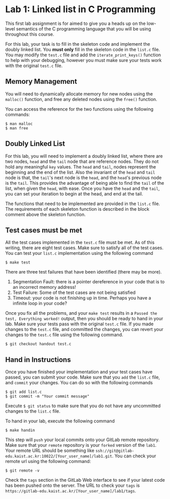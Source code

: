 # Lab 1: Linked list in C Programming

This first lab assignment is for aimed to give you a heads up on the
low-level semantics of the C programming language that you will be using
throughout this course.

For this lab, your task is to fill in the skeleton code and implement the doubly linked list.
You **must only** fill in the skeleton code in the `list.c` file.
You may modify the `test.c` file and add the `iterate_print_keys()` function to help with your debugging,
however you must make sure your tests work with the original `test.c` file.

## Memory Management

You will need to dynamically allocate memory for new nodes using the `malloc()` function, and free any deleted nodes using the `free()` function.

You can access the reference for the two functions using the following commands:

```
$ man malloc
$ man free
```

## Doubly Linked List

For this lab, you will need to implement a doubly linked list, where there are two nodes, `head` and the `tail` node that are
reference nodes. They do not hold any meaningful `key` values. The `head` and `tail`, nodes represent the beginning and the end
of the list. Also the invariant of the `head` and `tail` node is that, the `tail`'s next node is the `head`,
and the `head`'s previous node is the `tail`. This provides the advantage of being able to find the `tail` of the list,
when given the `head`, with ease. Once you have the `head` and the `tail`, you can set your iteration to begin at the head,
and end at the tail.

The functions that need to be implemented are provided in the `list.c` file.
The requirements of each skeleton function is described in the block comment above the skeleton function.

## Test cases must be met

All the test cases implemented in the `test.c` file must be met. As of this writing, there are eight test cases.
Make sure to satisfy all of the test cases.
You can test your `list.c` implementation using the following command

```
$ make test
```

There are three test failures that have been identified (there may be more).

  1. Segmentation Fault: there is a pointer dereference in your code that is to an incorrect memory address!
  2. Test Failure: Some of the test cases are not being satisfied
  3. Timeout: your code is not finishing up in time. Perhaps you have a infinite loop in your code?

Once you fix all the problems, and your `make test` results in a `Passed the test, Everything worked!` output,
then you should be ready to hand in your lab.
Make sure your tests pass with the original `test.c` file. 
If you made changes to the `test.c` file, and committed the changes, you can revert your changes to the `test.c` file
using the following command.

```
$ git checkout handout test.c
```

## Hand in Instructions

Once you have finished your implementation and your test cases have passed, you can submit your code.
Make sure that you `add` the `list.c` file, and `commit` your changes.
You can do so with the following commands

```
$ git add list.c
$ git commit -m "Your commit message"
```

Execute `$ git status` to make sure that you do not have any uncommitted changes to the `list.c` file.

To hand in your lab, execute the following command

```
$ make handin
```

This step will `push` your local commits onto your GitLab remote repository.
Make sure that your `remote` repository is your `forked` version of the `lab1`.
Your remote URL should be something like
`ssh://git@gitlab-edu.kaist.ac.kr:10022/[Your_user_name]/lab1.git`.
You can check your remote url using the following command:

```
$ git remote -v
```

Check the `tags` section in the GitLab Web interface to see if your latest code has been pushed onto the server.
The URL to check your `tags` is `https://gitlab-edu.kaist.ac.kr/[Your_user_name]/lab1/tags`.
